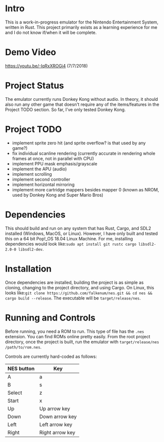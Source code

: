 # Intro
This is a work-in-progress emulator for the Nintendo Entertainment System, written in Rust. This project primarily exists as a learning experience for me and I do not know if/when it will be complete.
# Demo Video
https://youtu.be/-IqRxXROGi4 (7/7/2018)
# Project Status
The emulator currently runs Donkey Kong without audio. In theory, it should also run any other game that doesn't require any of the items/features in the Project TODO section. So far, I've only tested Donkey Kong.
# Project TODO
  * implement sprite zero hit (and sprite overflow? is that used by any game?)
  * fix individual scanline rendering (currently accurate in rendering whole frames at once, not in parallel with CPU)
  * implement PPU mask emphasis/grayscale
  * implement the APU (audio)
  * implement scrolling
  * implement second controller
  * implement horizontal mirroring
  * implement more cartridge mappers besides mapper 0 (known as NROM, used by Donkey Kong and Super Mario Bros)
# Dependencies
This should build and run on any system that has Rust, Cargo, and SDL2 installed (Windows, MacOS, or Linux). However, I have only built and tested this on a 64 bit Pop!_OS 18.04 Linux Machine. For me, installing dependencies would look like:`sudo apt install git rustc cargo libsdl2-2.0-0 libsdl2-dev`.
# Installation
Once dependencies are installed, building the project is as simple as cloning, changing to the project directory, and using Cargo. On Linux, this looks like:`git clone https://github.com/falkenum/nes.git && cd nes && cargo build --release`. The executable will be `target/release/nes`.
# Running and Controls
Before running, you need a ROM to run. This type of file has the `.nes` extension. You can find ROMs online pretty easily. From the root project directory, once the project is built, run the emulator with `target/release/nes /path/to/rom.nes`.

Controls are currently hard-coded as follows: 

NES button | Key
---------- | ---
A | a
B | s
Select | z
Start | x
Up | Up arrow key
Down | Down arrow key
Left | Left arrow key
Right | Right arrow key
